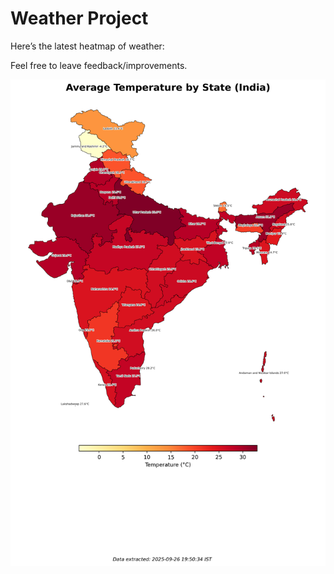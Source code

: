 # Weather Project

Here’s the latest heatmap of weather:

Feel free to leave feedback/improvements.

![India Heatmap](docs/assets/india_heatmap.png?v=D6A134)
